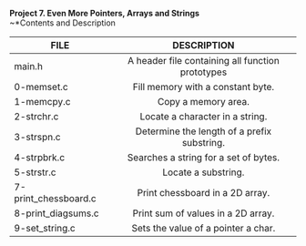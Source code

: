 **Project 7. Even More Pointers, Arrays and Strings**</br>
~*Contents and Description</br>


| FILE                 | DESCRIPTION                                      |
| ---------------------|:------------------------------------------------:|
| main.h               | A header file containing all function prototypes |
| 0-memset.c           | Fill memory with a constant byte.                |
| 1-memcpy.c           | Copy a memory area.                              |
| 2-strchr.c           | Locate a character in a string.                  |
| 3-strspn.c           | Determine the length of a prefix substring.      |
| 4-strpbrk.c          | Searches a string for a set of bytes.            |
| 5-strstr.c           | Locate a substring.                              |
| 7-print_chessboard.c | Print chessboard in a 2D array.                  |
| 8-print_diagsums.c   | Print sum of values in a 2D array.               |
| 9-set_string.c       | Sets the value of a pointer a char.              |
